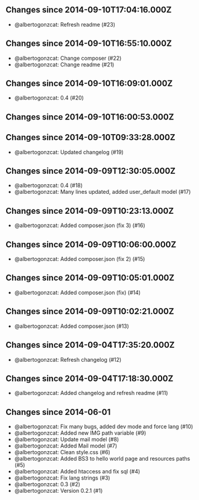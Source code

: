 ## Changes since 2014-09-10T17:04:16.000Z

 * @albertogonzcat: Refresh readme (#23)

## Changes since 2014-09-10T16:55:10.000Z

 * @albertogonzcat: Change composer (#22)
 * @albertogonzcat: Change readme (#21)

## Changes since 2014-09-10T16:09:01.000Z

 * @albertogonzcat: 0.4 (#20)

## Changes since 2014-09-10T16:00:53.000Z


## Changes since 2014-09-10T09:33:28.000Z

 * @albertogonzcat: Updated changelog (#19)

## Changes since 2014-09-09T12:30:05.000Z

 * @albertogonzcat: 0.4 (#18)
 * @albertogonzcat: Many lines updated, added user_default model (#17)

## Changes since 2014-09-09T10:23:13.000Z

 * @albertogonzcat: Added composer.json (fix 3) (#16)

## Changes since 2014-09-09T10:06:00.000Z

 * @albertogonzcat: Added composer.json (fix 2) (#15)

## Changes since 2014-09-09T10:05:01.000Z

 * @albertogonzcat: Added composer.json (fix) (#14)

## Changes since 2014-09-09T10:02:21.000Z

 * @albertogonzcat: Added composer.json (#13)

## Changes since 2014-09-04T17:35:20.000Z

 * @albertogonzcat: Refresh changelog (#12)

## Changes since 2014-09-04T17:18:30.000Z

 * @albertogonzcat: Added changelog and refresh readme (#11)

## Changes since 2014-06-01

 * @albertogonzcat: Fix many bugs, added dev mode and force lang (#10)
 * @albertogonzcat: Added new IMG path variable (#9)
 * @albertogonzcat: Update mail model (#8)
 * @albertogonzcat: Added Mail model (#7)
 * @albertogonzcat: Clean style.css (#6)
 * @albertogonzcat: Added BS3 to hello world page and resources paths (#5)
 * @albertogonzcat: Added htaccess and fix sql (#4)
 * @albertogonzcat: Fix lang strings (#3)
 * @albertogonzcat: 0.3 (#2)
 * @albertogonzcat: Version 0.2.1 (#1)


